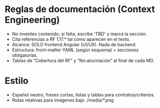 # Reglas de documentación (Context Engineering)
- No inventes contenido; si falta, escribe 'TBD' y marca la sección.
- Cita referencias a RF 1.17.* tal como aparecen en el texto.
- Alcance: SOLO frontend Angular (UI/UX). Nada de backend.
- Estructura: front-matter YAML (según esquema) + secciones obligatorias.
- Tablas de “Cobertura del RF” y “No‑alucinación” al final de cada MD.

# Estilo
- Español neutro, frases cortas, listas y tablas para contratos/criterios.
- Rutas relativas para imágenes bajo ./media/*.png
